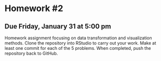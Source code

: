 # Homework #2
## Due Friday, January 31 at 5:00 pm
Homework assignment focusing on data transformation and visualization methods. Clone the repository into RStudio to carry out your work. Make at least one commit for each of the 5 problems. When completed, push the repository back to GitHub.
